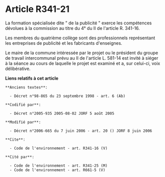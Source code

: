 # Article R341-21

La formation spécialisée dite " de la publicité " exerce les compétences dévolues à la commission au titre du 4° du II de
l'article R. 341-16.

Les membres du quatrième collège sont des professionnels représentant les entreprises de publicité et les fabricants
d'enseignes. 

Le maire de la commune intéressée par le projet ou le président du groupe de travail intercommunal prévu au II de l'article
L. 581-14 est invité à siéger à la séance au cours de laquelle le projet est examiné et a, sur celui-ci, voix délibérative.

**Liens relatifs à cet article**

	**Anciens textes**:

	  - Décret n°98-865 du 23 septembre 1998 - art. 6 (Ab)

	**Codifié par**:

	  - Décret n°2005-935 2005-08-02 JORF 5 août 2005

	**Modifié par**:

	  - Décret n°2006-665 du 7 juin 2006 - art. 20 () JORF 8 juin 2006

	**Cite**:

	  - Code de l'environnement - art. R341-16 (V)

	**Cité par**:

	  - Code de l'environnement - art. R341-25 (M)
	  - Code de l'environnement - art. R661-5 (V)
